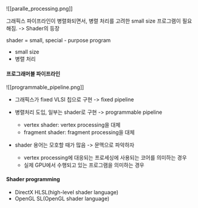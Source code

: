
![[paralle_processing.png]]

그래픽스 파이프라인이 병렬화되면서, 병렬 처리를 고려한 small size 프로그램이 필요해짐.
-> Shader의 등장

shader = small, special - purpose program
* small size
* 병렬 처리

#### 프로그래머블 파이프라인
![[programmable_pipeline.png]]
* 그래픽스가 fixed VLSI 칩으로 구현 -> fixed pipeline
* 병렬처리 도입, 일부는 shader로 구현 -> programmable pipeline
	* vertex shader:  vertex processing을 대체
	* fragment shader: fragment processing을 대체

* shader 용어는 모호할 때가 많음 -> 문맥으로 파악하자
	* vertex processing에 대응되는 프로세싱에 사용되는 코어를 의미하는 경우
	* 실제 GPU에서 수행되고 있는 프로그램을 의미하는 경우


#### Shader programming

* DirectX HLSL(high-level shader language)
* OpenGL SL(OpenGL shader language)